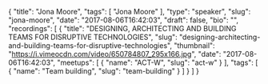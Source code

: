 {
  "title": "Jona Moore",
  "tags": [
    "Jona Moore"
  ],
  "type": "speaker",
  "slug": "jona-moore",
  "date": "2017-08-06T16:42:03",
  "draft": false,
  "bio": "",
  "recordings": [
    {
      "title": "DESIGNING, ARCHITECTING AND BUILDING TEAMS FOR DISRUPTIVE TECHNOLOGIES",
      "slug": "designing-architecting-and-building-teams-for-disruptive-technologies",
      "thumbnail": "https://i.vimeocdn.com/video/650784807_295x166.jpg",
      "date": "2017-08-06T16:42:03",
      "meetups": [
        {
          "name": "ACT-W",
          "slug": "act-w"
        }
      ],
      "tags": [
        {
          "name": "Team building",
          "slug": "team-building"
        }
      ]
    }
  ]
}